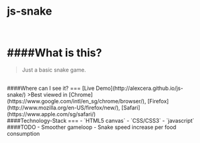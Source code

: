 js-snake
========
<br/>

####What is this?
===
>Just a basic snake game. 

<br/>
####Where can I see it?
===
[Live Demo](http://alexcera.github.io/js-snake/)
>Best viewed in [Chrome](https://www.google.com/intl/en_sg/chrome/browser/), [Firefox](http://www.mozilla.org/en-US/firefox/new/), [Safari](https://www.apple.com/sg/safari/)

<br/>
####Technology-Stack
===
- `HTML5 canvas`
- `CSS/CSS3`
- `javascript`

<br/>
####TODO
- Smoother gameloop
- Snake speed increase per food consumption
